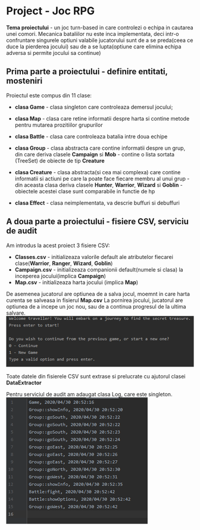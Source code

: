 # Project - Joc RPG

**Tema proiectului** - un joc turn-based in care controlezi o echipa in cautarea unei comori. Mecanica bataliilor nu este inca implementata,
deci intr-o confruntare singurele optiuni valabile jucatorului sunt de a se preda(ceea ce duce la pierderea jocului) sau de a se lupta(optiune care elimina echipa adversa si permite jocului sa continue)
## Prima parte a proiectului - definire entitati, mosteniri

Proiectul este compus din 11 clase:
- **clasa Game** - clasa singleton care controleaza demersul jocului;

- **clasa Map** -  clasa care retine informatii despre harta si contine metode pentru mutarea prozitiilor grupurilor

- **clasa Battle** - clasa care controleaza batalia intre doua echipe

- **clasa Group** - clasa abstracta care contine informatii despre un grup, din care deriva clasele **Campaign** si **Mob**
                  - contine o lista sortata (TreeSet) de obiecte de tip **Creature**
                  
- **clasa Creature** - clasa abstracta(si cea mai complexa) care contine informatii si actiuni pe care la poate face fiecare membru al unui grup
                     - din aceasta clasa deriva clasele **Hunter**, **Warrior**, **Wizard** si **Goblin**
                     - obiectele acestei clase sunt comparabile in functie de hp
                     
- **clasa Effect** - clasa neimplementata, va descrie buffuri si debuffuri


## A doua parte a proiectului - fisiere CSV, serviciu de audit

Am introdus la acest proiect 3 fisiere CSV:
- **Classes.csv** - initializeaza valorile default ale atributelor fiecarei clase(**Warrior**, **Ranger**, **Wizard**, **Goblin**)
- **Campaign.csv** - initializeaza companionii default(numele si clasa) la inceperea jocului(implica **Campaign**)
- **Map.csv** - initializeaza harta jocului (implica **Map**)

De asemenea jucatorul are optiunea de a salva jocul, moemnt in care harta curenta se salveasa in fisierul **Map.csv**
La pornirea jocului, jucatorul are optiunea de a incepe un joc nou, sau de a continua progresul de la ultima salvare.
![img](https://raw.githubusercontent.com/stefzah/Project-PAO/master/b6cedbcae28ec078f362383d358512d6.png)

Toate datele din fisierele CSV sunt extrase si prelucrate cu ajutorul clasei **DataExtractor**

Pentru serviciul de audit am adaugat clasa Log, care este singleton.
![img](https://raw.githubusercontent.com/stefzah/Project-PAO/master/d32fce1ec29ea46ac90d2d49e339c46f.png)
